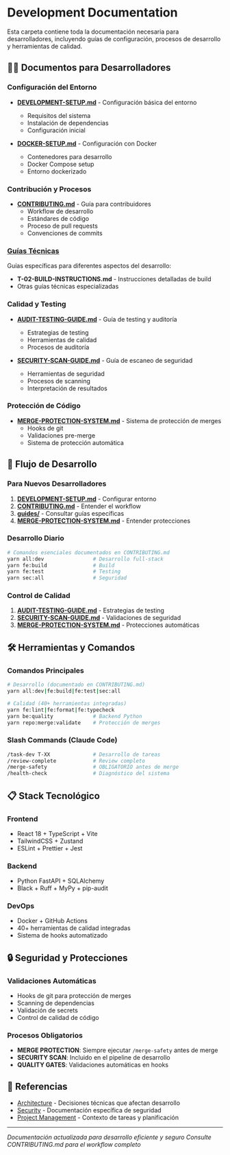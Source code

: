 # Development Documentation

Esta carpeta contiene toda la documentación necesaria para desarrolladores, incluyendo guías de configuración, procesos de desarrollo y herramientas de calidad.

## 👩‍💻 Documentos para Desarrolladores

### Configuración del Entorno
- **[DEVELOPMENT-SETUP.md](./DEVELOPMENT-SETUP.md)** - Configuración básica del entorno
  - Requisitos del sistema
  - Instalación de dependencias
  - Configuración inicial

- **[DOCKER-SETUP.md](./DOCKER-SETUP.md)** - Configuración con Docker
  - Contenedores para desarrollo
  - Docker Compose setup
  - Entorno dockerizado

### Contribución y Procesos
- **[CONTRIBUTING.md](./CONTRIBUTING.md)** - Guía para contribuidores
  - Workflow de desarrollo
  - Estándares de código
  - Proceso de pull requests
  - Convenciones de commits

### [Guías Técnicas](./guides/)
Guías específicas para diferentes aspectos del desarrollo:
- **T-02-BUILD-INSTRUCTIONS.md** - Instrucciones detalladas de build
- Otras guías técnicas especializadas

### Calidad y Testing
- **[AUDIT-TESTING-GUIDE.md](./AUDIT-TESTING-GUIDE.md)** - Guía de testing y auditoría
  - Estrategias de testing
  - Herramientas de calidad
  - Procesos de auditoría

- **[SECURITY-SCAN-GUIDE.md](./SECURITY-SCAN-GUIDE.md)** - Guía de escaneo de seguridad
  - Herramientas de seguridad
  - Procesos de scanning
  - Interpretación de resultados

### Protección de Código
- **[MERGE-PROTECTION-SYSTEM.md](./MERGE-PROTECTION-SYSTEM.md)** - Sistema de protección de merges
  - Hooks de git
  - Validaciones pre-merge
  - Sistema de protección automática

## 🚀 Flujo de Desarrollo

### Para Nuevos Desarrolladores
1. **[DEVELOPMENT-SETUP.md](./DEVELOPMENT-SETUP.md)** - Configurar entorno
2. **[CONTRIBUTING.md](./CONTRIBUTING.md)** - Entender el workflow
3. **[guides/](./guides/)** - Consultar guías específicas
4. **[MERGE-PROTECTION-SYSTEM.md](./MERGE-PROTECTION-SYSTEM.md)** - Entender protecciones

### Desarrollo Diario
```bash
# Comandos esenciales documentados en CONTRIBUTING.md
yarn all:dev                # Desarrollo full-stack
yarn fe:build               # Build
yarn fe:test                # Testing
yarn sec:all                # Seguridad
```

### Control de Calidad
1. **[AUDIT-TESTING-GUIDE.md](./AUDIT-TESTING-GUIDE.md)** - Estrategias de testing
2. **[SECURITY-SCAN-GUIDE.md](./SECURITY-SCAN-GUIDE.md)** - Validaciones de seguridad
3. **[MERGE-PROTECTION-SYSTEM.md](./MERGE-PROTECTION-SYSTEM.md)** - Protecciones automáticas

## 🛠️ Herramientas y Comandos

### Comandos Principales
```bash
# Desarrollo (documentado en CONTRIBUTING.md)
yarn all:dev|fe:build|fe:test|sec:all

# Calidad (40+ herramientas integradas)
yarn fe:lint|fe:format|fe:typecheck
yarn be:quality             # Backend Python
yarn repo:merge:validate    # Protección de merges
```

### Slash Commands (Claude Code)
```bash
/task-dev T-XX              # Desarrollo de tareas
/review-complete            # Review completo
/merge-safety               # OBLIGATORIO antes de merge
/health-check               # Diagnóstico del sistema
```

## 📋 Stack Tecnológico

### Frontend
- React 18 + TypeScript + Vite
- TailwindCSS + Zustand
- ESLint + Prettier + Jest

### Backend
- Python FastAPI + SQLAlchemy
- Black + Ruff + MyPy + pip-audit

### DevOps
- Docker + GitHub Actions
- 40+ herramientas de calidad integradas
- Sistema de hooks automatizado

## 🔒 Seguridad y Protecciones

### Validaciones Automáticas
- Hooks de git para protección de merges
- Scanning de dependencias
- Validación de secrets
- Control de calidad de código

### Procesos Obligatorios
- **MERGE PROTECTION**: Siempre ejecutar `/merge-safety` antes de merge
- **SECURITY SCAN**: Incluido en el pipeline de desarrollo
- **QUALITY GATES**: Validaciones automáticas en hooks

## 🔗 Referencias
- [Architecture](../architecture/) - Decisiones técnicas que afectan desarrollo
- [Security](../security/) - Documentación específica de seguridad
- [Project Management](../project-management/) - Contexto de tareas y planificación

---
*Documentación actualizada para desarrollo eficiente y seguro*
*Consulte CONTRIBUTING.md para el workflow completo*